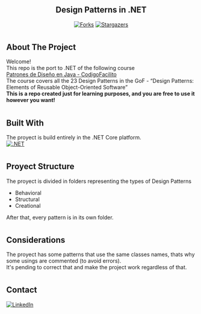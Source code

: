 <!-- PROJECT SHIELDS -->
<!--
*** I'm using markdown "reference style" links for readability.
*** Reference links are enclosed in brackets [ ] instead of parentheses ( ).
*** See the bottom of this document for the declaration of the reference variables
*** for contributors-url, forks-url, etc. This is an optional, concise syntax you may use.
*** https://www.markdownguide.org/basic-syntax/#reference-style-links
-->

<div align="center"> 

## Design Patterns in .NET <br>

[![Forks][forks-shield]][forks-url]
[![Stargazers][stars-shield]][stars-url]

</div>

#

## About The Project

Welcome! <br>
This repo is the port to .NET of the following course <br>
<a href="https://codigofacilito.com/cursos/patrones-diseno">Patrones de Diseño en Java - CodigoFacilito</a> <br>
The course covers all the 23 Design Patterns in the GoF - “Design Patterns: Elements of Reusable Object-Oriented Software” <br>
<b>This is a repo created just for learning purposes, and you are free to use it however you want!</b>

#

## Built With

The proyect is build entirely in the .NET Core platform. <br>
[![.NET][net-badge]][net-url]

#

## Proyect Structure
The proyect is divided in folders representing the types of Design Patterns
- Behavioral
- Structural
- Creational

After that, every pattern is in its own folder.

#

## Considerations

The proyect has some patterns that use the same classes names, thats why some usings are commented (to avoid errors). <br>
It's pending to correct that and make the project work regardless of that.

#

## Contact
[![LinkedIn][linkedin-shield]][linkedin-url]


<!-- MARKDOWN LINKS & IMAGES -->
<!-- https://www.markdownguide.org/basic-syntax/#reference-style-links -->
[net-badge]: https://img.shields.io/badge/.NET-5C2D91?style=for-the-badge&logo=.net&logoColor=white
[net-url]: https://dotnet.microsoft.com/en-us/
[linkedin-shield]: https://img.shields.io/badge/-LinkedIn-black.svg?style=for-the-badge&logo=linkedin&colorB=097ec3
[linkedin-url]: https://linkedin.com/in/AndresAronica
[forks-shield]: https://img.shields.io/github/forks/AndresAronica/designPatternsNet.svg?style=for-the-badge
[forks-url]: https://github.com/AndresAronica/designPatternsNet/network/members
[stars-shield]: https://img.shields.io/github/stars/AndresAronica/designPatternsNet.svg?style=for-the-badge
[stars-url]: https://github.com/AndresAronica/designPatternsNet/stargazers